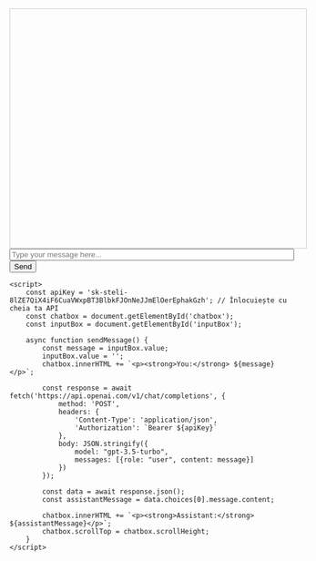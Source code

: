 <html lang="en">
<head>
    <meta charset="UTF-8">
    <meta name="viewport" content="width=device-width, initial-scale=1.0">
    <title>ChatGPT Integration</title>
    <style>
        #chatbox {
            width: 100%;
            max-width: 500px;
            height: 400px;
            border: 1px solid #ccc;
            padding: 10px;
            overflow-y: scroll;
        }
        #inputBox {
            width: 100%;
            max-width: 500px;
        }
    </style>
</head>
<body>
    <div id="chatbox"></div>
    <input type="text" id="inputBox" placeholder="Type your message here...">
    <button onclick="sendMessage()">Send</button>

    <script>
        const apiKey = 'sk-steli-8lZE7QiX4iF6CuaVWxpBT3BlbkFJOnNeJJmElOerEphakGzh'; // Înlocuiește cu cheia ta API
        const chatbox = document.getElementById('chatbox');
        const inputBox = document.getElementById('inputBox');

        async function sendMessage() {
            const message = inputBox.value;
            inputBox.value = '';
            chatbox.innerHTML += `<p><strong>You:</strong> ${message}</p>`;

            const response = await fetch('https://api.openai.com/v1/chat/completions', {
                method: 'POST',
                headers: {
                    'Content-Type': 'application/json',
                    'Authorization': `Bearer ${apiKey}`
                },
                body: JSON.stringify({
                    model: "gpt-3.5-turbo",
                    messages: [{role: "user", content: message}]
                })
            });

            const data = await response.json();
            const assistantMessage = data.choices[0].message.content;

            chatbox.innerHTML += `<p><strong>Assistant:</strong> ${assistantMessage}</p>`;
            chatbox.scrollTop = chatbox.scrollHeight;
        }
    </script>
</body>
</html>

